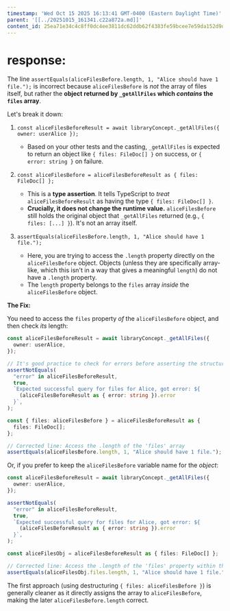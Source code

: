 ```yaml
---
timestamp: 'Wed Oct 15 2025 16:13:41 GMT-0400 (Eastern Daylight Time)'
parent: '[[../20251015_161341.c22a872a.md]]'
content_id: 25ea71e34c4c8ff0dc4ee3811dc62ddb62f4383fe59bcee7e59da152d9d2084c
---
```


# response:

The line `assertEquals(aliceFilesBefore.length, 1, "Alice should have 1 file.");` is incorrect because `aliceFilesBefore` is *not* the array of files itself, but rather the **object returned by `_getAllFiles` which *contains* the `files` array**.

Let's break it down:

1. `const aliceFilesBeforeResult = await libraryConcept._getAllFiles({ owner: userAlice });`
   * Based on your other tests and the casting, `_getAllFiles` is expected to return an object like `{ files: FileDoc[] }` on success, or `{ error: string }` on failure.

2. `const aliceFilesBefore = aliceFilesBeforeResult as { files: FileDoc[] };`
   * This is a **type assertion**. It tells TypeScript to *treat* `aliceFilesBeforeResult` as having the type `{ files: FileDoc[] }`.
   * **Crucially, it does not change the runtime value.** `aliceFilesBefore` still holds the original object that `_getAllFiles` returned (e.g., `{ files: [...] }`). It's not an array itself.

3. `assertEquals(aliceFilesBefore.length, 1, "Alice should have 1 file.");`
   * Here, you are trying to access the `.length` property directly on the `aliceFilesBefore` object. Objects (unless they are specifically array-like, which this isn't in a way that gives a meaningful `length`) do not have a `.length` property.
   * The `length` property belongs to the `files` array *inside* the `aliceFilesBefore` object.

**The Fix:**

You need to access the `files` property *of* the `aliceFilesBefore` object, and then check *its* length:

```typescript
const aliceFilesBeforeResult = await libraryConcept._getAllFiles({
  owner: userAlice,
});

// It's good practice to check for errors before asserting the structure
assertNotEquals(
  "error" in aliceFilesBeforeResult,
  true,
  `Expected successful query for files for Alice, got error: ${
    (aliceFilesBeforeResult as { error: string }).error
  }`,
);

const { files: aliceFilesBefore } = aliceFilesBeforeResult as {
  files: FileDoc[];
};

// Corrected line: Access the .length of the 'files' array
assertEquals(aliceFilesBefore.length, 1, "Alice should have 1 file.");
```

Or, if you prefer to keep the `aliceFilesBefore` variable name for the *object*:

```typescript
const aliceFilesBeforeResult = await libraryConcept._getAllFiles({
  owner: userAlice,
});

assertNotEquals(
  "error" in aliceFilesBeforeResult,
  true,
  `Expected successful query for files for Alice, got error: ${
    (aliceFilesBeforeResult as { error: string }).error
  }`,
);

const aliceFilesObj = aliceFilesBeforeResult as { files: FileDoc[] };

// Corrected line: Access the .length of the 'files' property within the object
assertEquals(aliceFilesObj.files.length, 1, "Alice should have 1 file.");
```

The first approach (using destructuring `{ files: aliceFilesBefore }`) is generally cleaner as it directly assigns the array to `aliceFilesBefore`, making the later `aliceFilesBefore.length` correct.
